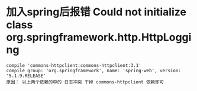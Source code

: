 # 加入spring后报错 Could not initialize class org.springframework.http.HttpLogging
    
    compile 'commons-httpclient:commons-httpclient:3.1'
    compile group: 'org.springframework', name: 'spring-web', version: '5.1.9.RELEASE'
    原因： 以上两个依赖的中的 日志冲突 干掉 commons-httpclient 依赖即可
    